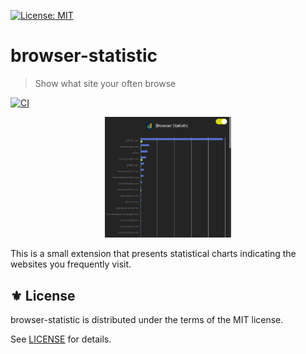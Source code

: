 [![License: MIT](https://img.shields.io/badge/License-MIT-green.svg)](https://opensource.org/licenses/MIT)

# browser-statistic
> Show what site your often browse

[![CI](https://github.com/jcs090218/browser-statistic/actions/workflows/test.yml/badge.svg)](https://github.com/jcs090218/browser-statistic/actions/workflows/test.yml)

<p align="center">
<img src="etc/demo.png" width="40%" />
</p>

This is a small extension that presents statistical charts indicating the websites you frequently visit.

## ⚜️ License

browser-statistic is distributed under the terms of the MIT license.

See [LICENSE](./LICENSE) for details.
